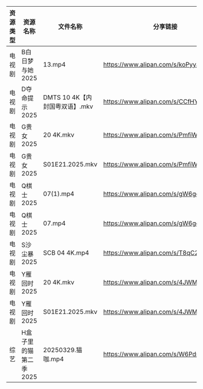 | 资源类型 | 资源名称          | 文件名称                   | 分享链接                                 | 更新时间                |
| ---- | ------------- | ---------------------- | ------------------------------------ | ------------------- |
| 电视剧  | B白日梦与她2025    | 13.mp4                 | https://www.alipan.com/s/koPyyazPNd1 | 2025-03-29 14:05:16 |
| 电视剧  | D夺命提示2025     | DMTS 10 4K【内封国粤双语】.mkv | https://www.alipan.com/s/CCfHY9N4QyX | 2025-03-29 08:05:33 |
| 电视剧  | G贵女2025       | 20 4K.mkv              | https://www.alipan.com/s/PmfiWbhbqWJ | 2025-03-29 19:05:51 |
| 电视剧  | G贵女2025       | S01E21.2025.mkv        | https://www.alipan.com/s/PmfiWbhbqWJ | 2025-03-29 19:05:51 |
| 电视剧  | Q棋士2025       | 07(1).mp4              | https://www.alipan.com/s/gW6gdk7eMKN | 2025-03-29 08:06:45 |
| 电视剧  | Q棋士2025       | 07.mp4                 | https://www.alipan.com/s/gW6gdk7eMKN | 2025-03-29 08:06:45 |
| 电视剧  | S沙尘暴2025      | SCB 04 4K.mp4          | https://www.alipan.com/s/T8qC2RW63No | 2025-03-29 14:07:03 |
| 电视剧  | Y雁回时2025      | 20 4K.mkv              | https://www.alipan.com/s/4JWMgsDShyg | 2025-03-29 19:07:57 |
| 电视剧  | Y雁回时2025      | S01E21.2025.mkv        | https://www.alipan.com/s/4JWMgsDShyg | 2025-03-29 19:07:57 |
| 综艺   | H盒子里的猫第二季2025 | 20250329.猫咖.mp4        | https://www.alipan.com/s/W6PdmWUu7Wr | 2025-03-29 14:08:24 |
